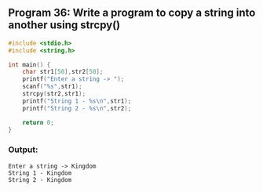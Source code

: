 ## Program 36: Write a program to copy a string into another using strcpy()
```c
#include <stdio.h>
#include <string.h>

int main() {
    char str1[50],str2[50];
    printf("Enter a string -> ");
    scanf("%s",str1);
    strcpy(str2,str1);
    printf("String 1 - %s\n",str1);
    printf("String 2 - %s\n",str2);

    return 0;
}

```
### Output:
```
Enter a string -> Kingdom
String 1 - Kingdom
String 2 - Kingdom
```
